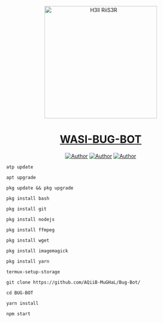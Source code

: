 

<p align="center">  
  <a href="https://whatsapp.com/channel/0029VabojlWF1YlSw0bSKo1P">
    <img alt="H3ll RiiS3R" height="300" src="https://i.ibb.co/S75BKSf/donate.png">
    <h1 align="center">WASI-BUG-BOT</h1>
  </a>
</p>
<p align="center">
<a href="https://github.com/AQiiB-MuGHaL"><img title="Author" src="https://img.shields.io/badge/H3ll RiiS3R-black?style=for-the-badge&logo=Github"></a> <a href="https://whatsapp.com/channel/0029VabojlWF1YlSw0bSKo1P"><img title="Author" src="https://img.shields.io/badge/CHANNEL-black?style=for-the-badge&logo=whatsapp"></a> <a href="https://wa.me/447399530197"><img title="Author" src="https://img.shields.io/badge/CHAT US-black?style=for-the-badge&logo=whatsapp"></a>

  

```
atp update

apt upgrade

pkg update && pkg upgrade

pkg install bash

pkg install git

pkg install nodejs

pkg install ffmpeg

pkg install wget

pkg install imagemagick

pkg install yarn

termux-setup-storage
```

```
git clone https://github.com/AQiiB-MuGHaL/Bug-Bot/
```
```
cd BUG-BOT
```
```
yarn install
```    
```
npm start
```
